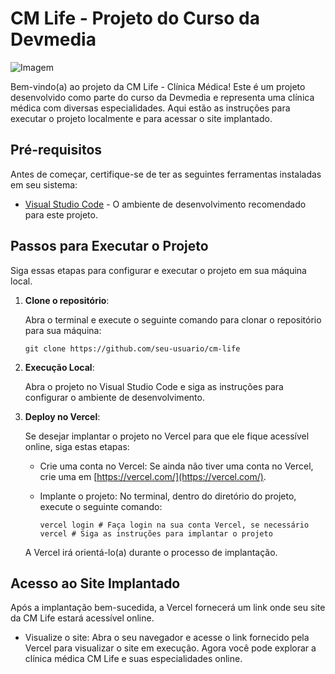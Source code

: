 # CM Life - Projeto do Curso da Devmedia

![Imagem](imagem/)

Bem-vindo(a) ao projeto da CM Life - Clínica Médica! Este é um projeto desenvolvido como parte do curso da Devmedia e representa uma clínica médica com diversas especialidades. Aqui estão as instruções para executar o projeto localmente e para acessar o site implantado.

## Pré-requisitos

Antes de começar, certifique-se de ter as seguintes ferramentas instaladas em seu sistema:

- [Visual Studio Code](https://code.visualstudio.com/) - O ambiente de desenvolvimento recomendado para este projeto.

## Passos para Executar o Projeto

Siga essas etapas para configurar e executar o projeto em sua máquina local.

1. **Clone o repositório**:

   Abra o terminal e execute o seguinte comando para clonar o repositório para sua máquina:

   ```
   git clone https://github.com/seu-usuario/cm-life
   ```

2. **Execução Local**:

   Abra o projeto no Visual Studio Code e siga as instruções para configurar o ambiente de desenvolvimento.

3. **Deploy no Vercel**:

   Se desejar implantar o projeto no Vercel para que ele fique acessível online, siga estas etapas:

   - Crie uma conta no Vercel: Se ainda não tiver uma conta no Vercel, crie uma em [https://vercel.com/](https://vercel.com/).

   - Implante o projeto: No terminal, dentro do diretório do projeto, execute o seguinte comando:

     ```
     vercel login # Faça login na sua conta Vercel, se necessário
     vercel # Siga as instruções para implantar o projeto
     ```

   A Vercel irá orientá-lo(a) durante o processo de implantação.

## Acesso ao Site Implantado

Após a implantação bem-sucedida, a Vercel fornecerá um link onde seu site da CM Life estará acessível online.

- Visualize o site: Abra o seu navegador e acesse o link fornecido pela Vercel para visualizar o site em execução. Agora você pode explorar a clínica médica CM Life e suas especialidades online.
